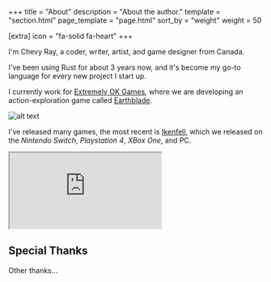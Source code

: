 +++
title = "About"
description = "About the author."
template = "section.html"
page_template = "page.html"
sort_by = "weight"
weight = 50

[extra]
icon = "fa-solid fa-heart"
+++

I'm Chevy Ray, a coder, writer, artist, and game designer from Canada.

I've been using Rust for about 3 years now, and it's become my go-to language
for every new project I start up.

I currently work for [Extremely OK Games](https://exok.com/), where we are developing
an action-exploration game called [Earthblade](https://exok.com/games/earthblade/).

![alt text](/img/about/earthblade_logo.jpg "Earthblade Logo")

I've released many games, the most recent is [Ikenfell](https://www.humblegames.com/games/ikenfell/), which we released
on the *Nintendo Switch*, *Playstation 4*, *XBox One*, and PC.

<div class="video">
<iframe src="https://www.youtube.com/embed/kiWvNwuBbEE" title="YouTube video player" allowfullscreen></iframe>
</div>

## Special Thanks

Other thanks...
